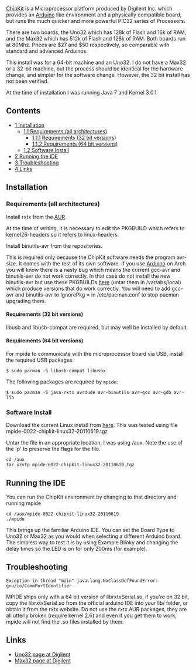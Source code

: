 [ChipKit](http://chipkit.net/started-mplab-ide/) is a Microprocessor platform produced by Digilent Inc. which provides an [Arduino](/index.php/Arduino "Arduino") like environment and a physically compatible board, but runs the much quicker and more powerful PIC32 series of Processors.

There are two boards, the Uno32 which has 128k of Flash and 16k of RAM, and the Max32 which has 512k of Flash and 128k of RAM. Both boards run at 80Mhz. Prices are $27 and $50 respectively, so comparable with standard and advanced Arduinos.

This install was for a 64-bit machine and an Uno32\. I do not have a Max32 or a 32-bit machine, but the process should be identical for the hardware change, and simpler for the software change. However, the 32 bit install has not been verified.

At the time of installation I was running Java 7 and Kernel 3.0.1

## Contents

*   [1 Installation](#Installation)
    *   [1.1 Requirements (all architectures)](#Requirements_.28all_architectures.29)
        *   [1.1.1 Requirements (32 bit versions)](#Requirements_.2832_bit_versions.29)
        *   [1.1.2 Requirements (64 bit versions)](#Requirements_.2864_bit_versions.29)
    *   [1.2 Software Install](#Software_Install)
*   [2 Running the IDE](#Running_the_IDE)
*   [3 Troubleshooting](#Troubleshooting)
*   [4 Links](#Links)

## Installation

### Requirements (all architectures)

Install rxtx from the [AUR](/index.php/AUR "AUR").

At the time of writing, it is necessary to edit the PKGBUILD which refers to kernel26-headers so it refers to linux-headers.

Install binutils-avr from the repositories.

This is required only because the ChipKit software needs the program avr-size. It comes with the rest of its own software. If you use [Arduino](/index.php/Arduino "Arduino") on Arch you will know there is a nasty bug which means the current gcc-avr and binutils-avr do not work correctly. In that case do not install the new binutils-avr but use these PKGBUILDs [here](http://www.cyquiz.com/arduino-packagebuilds.tar.gz) (untar them in /var/abs/local) which produce versions that do work correctly. You will need to add gcc-avr and binutils-avr to IgnorePkg = in /etc/pacman.conf to stop pacman upgrading them.

#### Requirements (32 bit versions)

libusb and libusb-compat are required, but may well be installed by default.

#### Requirements (64 bit versions)

For mpide to communicate with the microprocessor board via USB, install the required USB packages.

```
$ sudo pacman -S libusb-compat libusbx

```

The following packages are required by `mpide`:

```
$ sudo pacman -S java-rxtx avrdude avr-binutils avr-gcc avr-gdb avr-lib

```

### Software Install

Download the current Linux install from [here](https://github.com/chipKIT32/chipKIT32-MAX/downloads). This was tested using file mpide-0022-chipkit-linux32-20110619.tgz

Untar the file in an appropriate location, I was using /aux. Note the use of the 'p' to preserve the flags for the file.

```
cd /aux
tar xzvfp mpide-0022-chipkit-linux32-20110619.tgz

```

## Running the IDE

You can run the ChipKit environment by changing to that directory and running mpide

```
cd /aux/mpide-0022-chipkit-linux32-20110619
./mpide

```

This brings up the familiar Arduino IDE. You can set the Board Type to Uno32 or Max32 as you would when selecting a different Arduino board. The simplest way to test it is by using Example Blinky and changing the delay times so the LED is on for only 200ms (for example).

## Troubleshooting

```
Exception in thread "main" java.lang.NoClassDefFoundError: gnu/io/CommPortIdentifier

```

MPIDE ships only with a 64 bit version of librxtxSerial.so, if you're on 32 bit, copy the librxtxSerial.so from the official arduino IDE into your lib/ folder, or obtain it from the rxtx website. Do not use the rxtx AUR packages, they are all utterly broken (require kernel 2.6) and even if you get them to work, mpide will not find the .so files installed by them.

## Links

*   [Uno32 page at Digilent](http://www.digilentinc.com/Products/Detail.cfm?NavPath=2,719,896&Prod=CHIPKIT-UNO32)
*   [Max32 page at Digilent](http://www.digilentinc.com/Products/Detail.cfm?NavPath=2,719,895&Prod=CHIPKIT-MAX32)